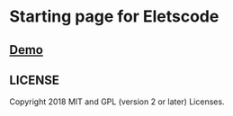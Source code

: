 Starting page for Eletscode
============

[Demo](https://eletscode.github.io/ru)
---------------

LICENSE
---------

Copyright 2018  MIT and GPL (version 2 or later) Licenses.


